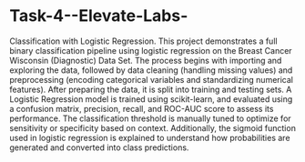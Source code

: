 # Task-4--Elevate-Labs-
Classification with Logistic Regression.
This project demonstrates a full binary classification pipeline using logistic regression on the Breast Cancer Wisconsin (Diagnostic) Data Set. The process begins with importing and exploring the data, followed by data cleaning (handling missing values) and preprocessing (encoding categorical variables and standardizing numerical features). After preparing the data, it is split into training and testing sets. A Logistic Regression model is trained using scikit-learn, and evaluated using a confusion matrix, precision, recall, and ROC-AUC score to assess its performance. The classification threshold is manually tuned to optimize for sensitivity or specificity based on context. Additionally, the sigmoid function used in logistic regression is explained to understand how probabilities are generated and converted into class predictions.

